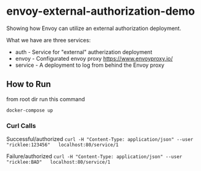 # envoy-external-authorization-demo
Showing how Envoy can utilize an external authorization deployment. 

What we have are three services:

- auth - Service for "external" autherization deployment
- envoy - Configurated envoy proxy https://www.envoyproxy.io/
- service - A deployment to log from behind the Envoy proxy

## How to Run
from root dir run this command

`docker-compose up`

### Curl Calls

Successful/authorized
`curl -H "Content-Type: application/json" --user "ricklee:123456"   localhost:80/service/1`

Failure/authorized
`curl -H "Content-Type: application/json" --user "ricklee:BAD"   localhost:80/service/1`
